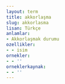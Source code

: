 ```yaml
---
layout: term
title: akkorlaşma
slug: akkorlasma
lisan: Türkçe
anlamlar:
- Akkorlaşmak durumu
ozellikler:
- - isim
ornekler:
- - ''
orneklerkaynak:
- - ''
---
```

